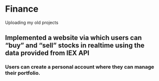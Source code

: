 # Finance
Uploading my old projects

## Implemented a website via which users can “buy” and “sell” stocks in realtime using the data provided from IEX API
### Users can create a personal account where they can manage their portfolio.

